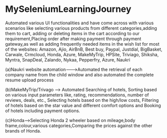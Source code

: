 # MySeleniumLearningJourney
Automated various UI functionalities and have come across with various scenarios like selecting various products from different categories,adding them to cart,
adding or deleting items in the cart according to our requirement,Placing order after making payment through payment gateway,as well as adding frequently needed 
items in the wish list for most of the  websites: Amazon, Ajio, AirBnB, Best buy,
Paypal, Justdial, BigBasket, Carwale, Crmcloud, Honda, Azure, MakeMyTrip, HPSite, Triviago, Shiksha, Myntra, SnapDeal, Zalando, Nykaa, Pepperfry, 
Azure, Naukri

(a)Naukri website automation--->Automated the retrieval of each company name from the child window and also automated the complete resume upload process

(b)MakeMyTrip/Trivago –-> Automated Searching of hotels, Sorting based on various input parameters like, rating, recommendations, number of reviews, deals, etc.,
Selecting hotels based on the high/low costs, Filtering of hotels based on the star value and different comfort options and Booking of hotels including
payment options.

(c)Honda-->Selecting Honda 2 wheeler based on mileage,body frame,colour,various categories,Comparing the prices against the other brands of Honda.
